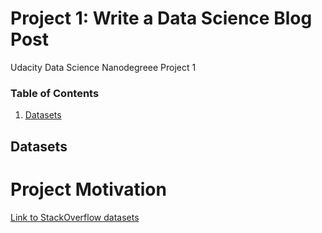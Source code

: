 # Project 1:  Write a Data Science Blog Post

Udacity Data Science Nanodegreee Project 1


### Table of Contents

1. [Datasets](#datasets)


## Datasets <a name="installation"></a>


# Project Motivation


[Link to StackOverflow datasets](https://insights.stackoverflow.com/survey?_ga=2.140698998.512571178.1644025148-469833697.1644025148)

